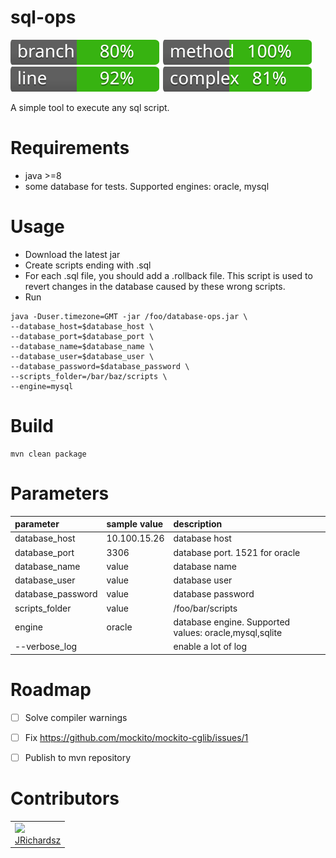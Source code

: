 # sql-ops

<p float="left">
  <img src="./.coverage/branch.svg">
  <img src="./.coverage/method.svg">
  <img src="./.coverage/line.svg">
  <img src="./.coverage/complexity.svg">
</p>

A simple tool to execute any sql script.

# Requirements

- java >=8
- some database for tests. Supported engines: oracle, mysql

# Usage

- Download the latest jar
- Create scripts ending with .sql
- For each .sql file, you should add a .rollback file. This script is used to revert changes in the database caused by these wrong scripts.
- Run

```
java -Duser.timezone=GMT -jar /foo/database-ops.jar \
--database_host=$database_host \
--database_port=$database_port \
--database_name=$database_name \
--database_user=$database_user \
--database_password=$database_password \
--scripts_folder=/bar/baz/scripts \
--engine=mysql
```

# Build

```
mvn clean package
```

# Parameters

|parameter|sample value|description|
|:--- |:--- |:--- |
|database_host|10.100.15.26|database host|
|database_port|3306|database port. 1521 for oracle|
|database_name|value|database name|
|database_user|value|database user|
|database_password|value|database password|
|scripts_folder|value|/foo/bar/scripts|
|engine|oracle|database engine. Supported values: oracle,mysql,sqlite|
|--verbose_log||enable a lot of log|

# Roadmap

- [ ] Solve compiler warnings
- [ ] Fix https://github.com/mockito/mockito-cglib/issues/1
- [ ] Publish to mvn repository


# Contributors

<table>
  <tbody>
    <td>
      <img src="https://avatars0.githubusercontent.com/u/3322836?s=460&v=4" width="100px;"/>
      <br />
      <label><a href="http://jrichardsz.github.io/">JRichardsz</a></label>
      <br />
    </td>    
  </tbody>
</table>
